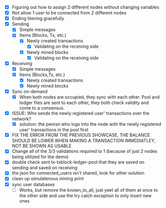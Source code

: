 * [X] Figuring out how to assign 2 different nodes without changing variables
* [X] Not allow 1 user to be connected from 2 different nodes
* [X] Ending litening gracefully
* [X] Sending
  * [X] Simple messages
  * [X] Items (Blocks, Tx, etc.)
    * [X] Newly created transactions
      * [X] Validating on the receiving side
    * [X] Newly mined blocks
      * [X] Validating on the receiving side
* [X] Receiving
  * [X] Simple messages
  * [X] Items (Blocks,Tx, etc.)
    * [X] Newly created transactions
    * [X] Newly mined blocks
* [X] Sync on-demand
  * [X] When both nodes are occupied, they sync with each other. Pool and ledger files are sent to each other, they both check validity and come to a consensus.
* [X] ISSUE: Who sends the newly registered user' transactions over the network?
  * [X] solution: the perosn who logs into the node with the newly registered user' transactions in the pool first
* [X] FIX THE ERROR FROM THE PREVIOUS SHOWCASE, THE BALANCE SHOULD BE LOWER WHEN MAKING A TRANSACTION IMMEDIATLEY, NOT BE SHOWN AS USABLE
* [X] Change all of the 3/3 validations required to 1 (because of just 2 nodes being utilized for the demo)
* [X] double check sent tx-txblock-ledger-pool that they are saved on sending and saved on receiving
* [X] the json for connected_users isn't shared, look for other solution
* [X] clean up simulatenous mining print
* [X] sync user databases
  * [ ] Works, but remove the known_to_all, just yeet all of them at once to the other side and use the try catch exception to only insert new ones
